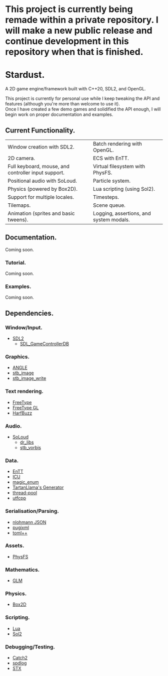 # This project is currently being remade within a private repository. I will make a new public release and continue development in this repository when that is finished.

# Stardust.

A 2D game engine/framework built with C++20, SDL2, and OpenGL.

This project is currently for personal use while I keep tweaking the API and features (although you're more than welcome to use it).  
Once I have created a few demo games and solidified the API enough, I will begin work on proper documentation and examples.  

## Current Functionality.
<table>
    <tr>
        <td>Window creation with SDL2.</td>
        <td>Batch rendering with OpenGL.</td>
    </tr>
    <tr>
        <td>2D camera.</td>
        <td>ECS with EnTT.</td>
    </tr>
    <tr>
        <td>Full keyboard, mouse, and controller input support.</td>
        <td>Virtual filesystem with PhysFS.</td>
    </tr>
    <tr>
        <td>Positional audio with SoLoud.</td>
        <td>Particle system.</td>
    </tr>
    <tr>
        <td>Physics (powered by Box2D).</td>
        <td>Lua scripting (using Sol2).</td>
    </tr>
    <tr>
        <td>Support for multiple locales.</td>
        <td>Timesteps.</td>
    </tr>
    <tr>
        <td>Tilemaps.</td>
        <td>Scene queue.</td>
    </tr>
    <tr>
        <td>Animation (sprites and basic tweens).</td>
        <td>Logging, assertions, and system modals.</td>
    </tr>
</table>

## Documentation.
Coming soon.

### Tutorial.
Coming soon.

### Examples.
Coming soon.

## Dependencies.
### Window/Input.
* [SDL2](https://www.libsdl.org/)
    * [SDL_GameControllerDB](https://github.com/gabomdq/SDL_GameControllerDB)

### Graphics.
* [ANGLE](https://github.com/google/angle)
* [stb_image](https://github.com/nothings/stb/blob/master/stb_image.h)
* [stb_image_write](https://github.com/nothings/stb/blob/master/stb_image_write.h)

### Text rendering.
* [FreeType](https://www.freetype.org/)
* [FreeType GL](https://github.com/rougier/freetype-gl)
* [HarfBuzz](https://harfbuzz.github.io/)

### Audio.
* [SoLoud](https://sol.gfxile.net/soloud/)
    * [dr_libs](https://github.com/mackron/dr_libs)
    * [stb_vorbis](https://github.com/nothings/stb/blob/master/stb_vorbis.c)

### Data.
* [EnTT](https://github.com/skypjack/entt)
* [ICU](https://icu.unicode.org/)
* [magic_enum](https://github.com/Neargye/magic_enum)
* [TartanLlama's Generator](https://github.com/TartanLlama/generator)
* [thread-pool](https://github.com/bshoshany/thread-pool)
* [utfcpp](https://github.com/nemtrif/utfcpp)

### Serialisation/Parsing.
* [nlohmann JSON](https://github.com/nlohmann/json)
* [pugixml](https://pugixml.org/)
* [toml++](https://marzer.github.io/tomlplusplus/)

### Assets.
* [PhysFS](https://icculus.org/physfs/)

### Mathematics.
* [GLM](https://github.com/g-truc/glm)

### Physics.
* [Box2D](https://box2d.org/)

### Scripting.
* [Lua](http://www.lua.org/)
* [Sol2](https://github.com/ThePhD/sol2)

### Debugging/Testing.
* [Catch2](https://github.com/catchorg/Catch2)
* [spdlog](https://github.com/gabime/spdlog)
* [STX](https://github.com/lamarrr/STX)
